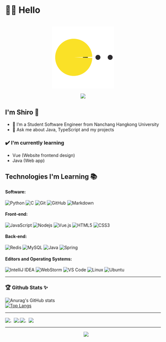 # 👋🏻 Hello
<div align="center">
	<br>
	<img src="https://raw.githubusercontent.com/Aniket965/Aniket965/master/pacman.svg?sanitize=true" width="200" height="200">
</div>
<p align="center"><img src="https://i.imgur.com/A6bWGFl.gif"/></p>

## I'm Shiro 🌻
- 🔭 I’m a Student Software Engineer from Nanchang Hangkong University
- 💬 Ask me about Java, TypeScript and my projects
### ✔️ I'm currently learning
- Vue (Website frontend design)
- Java (Web app)

## Technologies I'm Learning :books:

#### Software:

![Python](http://img.shields.io/badge/-Python-3776AB?style=flat-square&logo=python&logoColor=ffff4a)
![C](https://img.shields.io/badge/-C-black?style=flat-square&logo=c)
![Git](https://img.shields.io/badge/-Git-black?style=flat-square&logo=git)
![GitHub](https://img.shields.io/badge/-GitHub-333333?style=flat&logo=github)
![Markdown](https://img.shields.io/badge/-Markdown-333333?style=flat&logo=markdown)

#### Front-end:

![JavaScript](https://img.shields.io/badge/-JavaScript-%23F7DF1C?style=flat-square&logo=javascript&logoColor=000000&color=d1b01f)
![Nodejs](https://img.shields.io/badge/-Nodejs-black?style=flat-square&logo=Node.js&logoColor=00d632)
![Vue.js](https://img.shields.io/badge/-VueJS-333333?style=flat&logo=Vue.js)
![HTML5](https://img.shields.io/badge/-HTML5-333333?style=flat&logo=HTML5)
![CSS3](https://img.shields.io/badge/-CSS3-black?style=flat-square&logo=css3)

#### Back-end:

![Redis](https://img.shields.io/badge/-Redis-DC382D?style=flat-square&logo=redis&logoColor=ffffff)
![MySQL](https://img.shields.io/badge/-MySQL-333333?style=flat&logo=mysql)
![Java](http://img.shields.io/badge/-Java-007396?style=flat-square&logo=java&logoColor=ffffff)
![Spring](http://img.shields.io/badge/-Spring-6DB33F?style=flat-square&logo=spring&logoColor=ffffff)


#### Editors and Operating Systems:

![IntelliJ IDEA](http://img.shields.io/badge/-IntelliJ%20IDEA-000000?style=flat-square&logo=intellij-idea&logoColor=ffffff)
![WebStorm](http://img.shields.io/badge/-WebStorm%20-000000?style=flat-square&logo=WebStorm&logoColor=ffffff)
![VS Code](http://img.shields.io/badge/-VS%20Code-007ACC?style=flat-square&logo=visual-studio-code&logoColor=ffffff)
![Linux](https://img.shields.io/badge/-Linux-333333?style=flat&logo=Linux&logoColor=FCC624)
![Ubuntu](https://img.shields.io/badge/-Ubuntu-black?style=flat-square&logo=ubuntu)

<hr/>

### 🏆 Github Stats ✨
![Anurag's GitHub stats](https://github-readme-stats.vercel.app/api?username=Shiro-Sagiri&count_private=true&hide_title=true&hide_border=true&show_icons=true&count_private=true&include_all_commits=true&line_height=21&bg_color=0,EC6C6C,FFD479,FFFC79,73FA79&theme=graywhite&locale=cn)<br/>
[![Top Langs](https://github-readme-stats.vercel.app/api/top-langs/?username=Shiro-Sagiri&hide_title=true&hide_border=true&count_private=true&layout=compact&bg_color=0,73FA79,73FDFF,D783FF&locale=cn&theme=graywhite)](https://github.com/anuraghazra/github-readme-stats)
<hr/>

<a href="https://github.com/Shiro-Sagiri/sky-take-out">
  <img align="center" src="https://github-readme-stats.vercel.app/api/pin/?username=Shiro-Sagiri&repo=sky-take-out" />
</a>&nbsp;
<a href="https://github.com/Shiro-Sagiri/Vue3-big-event-admin">
  <img align="center" src="https://github-readme-stats.vercel.app/api/pin/?username=Shiro-Sagiri&repo=Vue3-big-event-admin" />
</a>
<a href="https://github.com/Shiro-Sagiri/big-event-admin-backend">
  <img align="center" src="https://github-readme-stats.vercel.app/api/pin/?username=Shiro-Sagiri&repo=big-event-admin-backend" />
</a>&nbsp;
<a href="https://github.com/Shiro-Sagiri/soj">
  <img align="center" src="https://github-readme-stats.vercel.app/api/pin/?username=Shiro-Sagiri&repo=soj" />
</a>

<hr/>
<img align= "right" width= "250" src= "https://pa1.narvii.com/6580/8098c6e9207376889eeb0532d9f5a0723c4d73f5_hq.gif"/>
